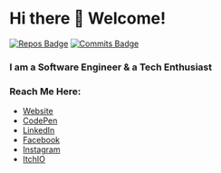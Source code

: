 # Hi there 👋 Welcome!

[![Repos Badge](https://badges.pufler.dev/repos/prtkgoswami)](https://badges.pufler.dev) [![Commits Badge](https://badges.pufler.dev/commits/monthly/prtkgoswami)](https://badges.pufler.dev)
<br/>

### I am a Software Engineer & a Tech Enthusiast 

### Reach Me Here:
- [Website] 
- [CodePen]
- [LinkedIn] 
- [Facebook] 
- [Instagram]
- [ItchIO]


[Website]: https://pratikgoswami.vercel.app/
[LinkedIn]: https://www.linkedin.com/in/prtkgoswami
[Facebook]: https://www.facebook.com/prtkgoswami
[Instagram]: https://www.instagram.com/prtkgoswami8/
[ItchIO]: https://prtkgoswami.itch.io/
[CodePen]: https://codepen.io/prtkgoswami
[CodePen]: https://codepen.io/prtkgoswami
